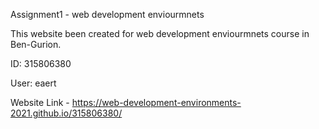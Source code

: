 Assignment1 - web development enviourmnets 

This website been created for web development enviourmnets course in Ben-Gurion.

ID: 315806380

User: eaert

Website Link - https://web-development-environments-2021.github.io/315806380/

